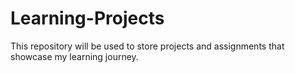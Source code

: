 # Learning-Projects

This repository will be used to store projects and assignments that showcase my learning journey. 
